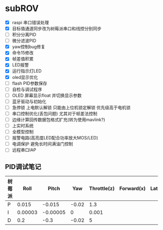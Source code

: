 # subROV

- [x] raspi 串口错误处理
- [x] 目标值通道同步改为树莓派串口和线控分别同步
- [ ] 积分分离PID
- [ ] 微分滤波PID
- [x] yaw控制bug修复
- [x] 命令15修改
- [x] 帧差值积累
- [x] LED报警
- [x] 运行指示灯LED
- [x] oled显示优化
- [ ] flash PID参数保存
- [ ] 自检与调试程序
- [ ] OLED 屏幕显示float 并切换显示参数
- [ ] 蓝牙驱动与初始化
- [ ] 急停锁 上电默认解锁 只能由上位机锁定解锁 优先级高于电机锁
- [ ] 串口控制优化(丢包问题) 尤其对于帧差法控制
- [ ] 边缘计算回传数据包格式扩充(转为使用mavlink?)
- [ ] 上实时系统
- [ ] 全模型控制
- [ ] 报警电路(高亮度LED配合功率放大MOS/LED)
- [ ] 电调保护 避免长时间满油门控制
- [ ] 远程串口IAP

## PID调试笔记

| 树莓派 | Roll    | Pitch    | Yaw   | Throttle(z) | Forward(x) | Lateral(y) |
| ------ | ------- | -------- | ----- | ----------- | ---------- | ---------- |
| P      | 0.015   | -0.015   | -0.02 | 1.3         |            |            |
| I      | 0.00003 | -0.00005 | 0     | 0.001       |            |            |
| D      | 0.2     | -0.3     | -0.02 | 5           |            |            |

 

 